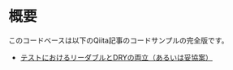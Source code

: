 # 概要
このコードベースは以下のQiita記事のコードサンプルの完全版です。
 - [テストにおけるリーダブルとDRYの両立（あるいは妥協案）](https://qiita.com/rubita/items/2aa818c5efbc20c61bb0)
